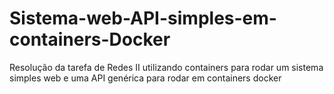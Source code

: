 # Sistema-web-API-simples-em-containers-Docker
Resolução da tarefa de Redes II utilizando containers para rodar um sistema simples web e uma API genérica para rodar em containers docker
